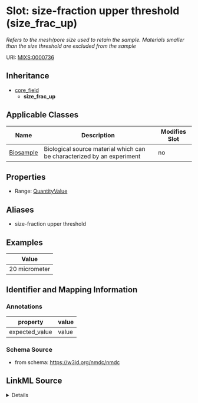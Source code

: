 # Slot: size-fraction upper threshold (size_frac_up)


_Refers to the mesh/pore size used to retain the sample. Materials smaller than the size threshold are excluded from the sample_



URI: [MIXS:0000736](https://w3id.org/mixs/0000736)




## Inheritance

* [core_field](core_field.md)
    * **size_frac_up**





## Applicable Classes

| Name | Description | Modifies Slot |
| --- | --- | --- |
[Biosample](Biosample.md) | Biological source material which can be characterized by an experiment |  no  |







## Properties

* Range: [QuantityValue](QuantityValue.md)



## Aliases


* size-fraction upper threshold




## Examples

| Value |
| --- |
| 20 micrometer |

## Identifier and Mapping Information





### Annotations

| property | value |
| --- | --- |
| expected_value | value || preferred_unit | micrometer || occurrence | 1 |



### Schema Source


* from schema: https://w3id.org/nmdc/nmdc




## LinkML Source

<details>
```yaml
name: size_frac_up
annotations:
  expected_value:
    tag: expected_value
    value: value
  preferred_unit:
    tag: preferred_unit
    value: micrometer
  occurrence:
    tag: occurrence
    value: '1'
description: Refers to the mesh/pore size used to retain the sample. Materials smaller
  than the size threshold are excluded from the sample
title: size-fraction upper threshold
examples:
- value: 20 micrometer
from_schema: https://w3id.org/nmdc/nmdc
aliases:
- size-fraction upper threshold
rank: 1000
is_a: core field
slot_uri: MIXS:0000736
multivalued: false
alias: size_frac_up
domain_of:
- Biosample
range: QuantityValue

```
</details>